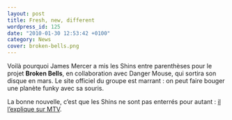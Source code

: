```yaml
---
layout: post
title: Fresh, new, different
wordpress_id: 125
date: "2010-01-30 12:53:42 +0100"
category: News
cover: broken-bells.png
---
```


Voilà pourquoi James Mercer a mis les Shins entre parenthèses pour le projet
**Broken Bells**, en collaboration avec Danger Mouse, qui sortira son disque en
mars. Le site officiel du groupe est marrant : on peut faire bouger une planète
funky avec sa souris.

La bonne nouvelle, c’est que les Shins ne sont pas enterrés pour autant : [il
l’explique sur MTV][1].

[1]:
  https://www.mtv.com/news/x6vqp4/shins-will-return-after-james-mercer-is-done-with-broken-bells-he-says
  "Shins Will Return After James Mercer Is Done With Broken Bells, He Says"

